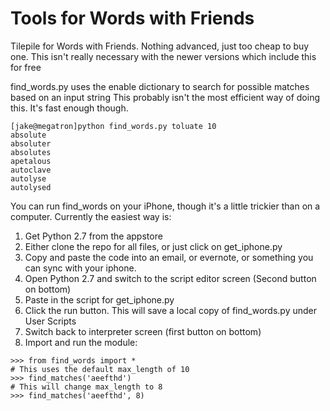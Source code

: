 Tools for Words with Friends
=======

Tilepile for Words with Friends.   Nothing advanced, just too cheap to buy one.  This isn't really necessary with the newer versions which include this for free

find_words.py uses the enable dictionary to search for possible matches based on an input string 
This probably isn't the most efficient way of doing this.   It's fast enough though.
```
[jake@megatron]python find_words.py toluate 10
absolute
absoluter
absolutes
apetalous
autoclave
autolyse
autolysed
```


You can run find_words on your iPhone, though it's a little trickier than on a computer.  Currently the easiest way is:

1.  Get Python 2.7 from the appstore
2.  Either clone the repo for all files, or just click on get_iphone.py
3.  Copy and paste the code into an email, or evernote, or something you can sync with your iphone.   
4.  Open Python 2.7 and switch to the script editor screen (Second button on bottom)
5.  Paste in the script for get_iphone.py
6.  Click the run button. This will save a local copy of find_words.py under User Scripts
7.  Switch back to interpreter screen (first button on bottom)
8.  Import and run the module:

```
>>> from find_words import *
# This uses the default max_length of 10
>>> find_matches('aeefthd')
# This will change max_length to 8
>>> find_matches('aeefthd', 8)
```

